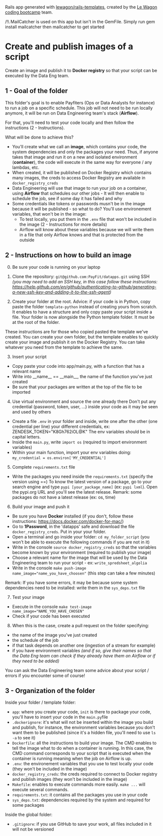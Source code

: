 Rails app generated with [lewagon/rails-templates](https://github.com/lewagon/rails-templates), created by the [Le Wagon coding bootcamp](https://www.lewagon.com) team.

/!\ MailCatcher is used on this app but isn't in the GemFile.
Simply run gem install mailcatcher then mailcatcher to get started

# Create and publish images of a script
Create an image and publish it to **Docker registry** so that your script can be executed by the Data Eng team.

## 1 - Goal of the folder
This folder's goal is to enable Payfiters (Ops or Data Analysts for instance) to run a job on a specific schedule. This job will not need to be run locally anymore, it will be run on Data Engineering team's stack (**Airflow**).

For that, you'll need to test your code locally and then follow the instructions (2 - Instructions).

What will be done to achieve this?
- You'll create what we call an **image**, which contains your code, the system dependencies and only the packages your need. Thus, if anyone takes that image and run it on a new and isolated environment (**container**), the code will execute in the same way for everyone /  any lambdas, etc.
- When created, it will be published on Docker Registry which contains many images, the creds to access Docker Registry are available in `docker_registry_creds`
- Data Engineering will use that image to run your job on a container, using **Airflow** that schedules our other jobs - It will then enable to schedule the job, see if some day it has failed and why
- Some credentials like tokens or passwords musn't be in the image because it will be published - so what to do? You'll use environement variables, that won't be in the image:
    - To test locally, you put them in the `.env` file that won't be included in the image (2 - Instructions for more details)
    - Airflow will know about these variables because we will write them in a file that only Airflow knows and that is protected from the outside


## 2 - Instructions on how to build an image

0. Be sure your code is running on your laptop 

1. Clone the repository: `git@github.com:PayFit/datapps.git` using SSH *(you may need to add an SSH key, in this case follow these instructions: https://help.github.com/en/github/authenticating-to-github/generating-a-new-ssh-key-and-adding-it-to-the-ssh-agent)*

2. Create your folder at the root.
Advice: if your code is in Python, copy paste the folder `template-python` instead of creating yours from scratch. It enables to have a structure and only copy paste your script inside a file.
Your folder is now alongside the Python template folder. It must be at the root of the folder.

These instructions are for those who copied pasted the template we've created. You can create your own folder, but the template enables to quickly create your image and publish it on the Docker Registry. You can take whatever you need from the template to achieve the same.

3. Insert your script
- Copy paste your code into app/main.py, with a function that has a relevant name
- Write into \_\_name\_\_ == \_\_main\_\_, the name of the function you've just created
- Be sure that your packages are written at the top of the file to be imported

4. Use virtual environment and source the one already there
Don't put any credential (password, token, user, ...) inside your code as it may be seen and used by others
- Create a file `.env` in your folder and inside, write one after the other (one credential per line) your different credentials, ex: ZENDESK_TOKEN="K8Gh762iOL@K"
The env variables should be in capital letters.
- Inside the `main.py`, write `import os` (required to import environment variables)
- Within your main function, import your env variables doing: `my_credential = os.environ['MY_CREDENTIAL']`

5. Complete `requirements.txt` file
- Write the packages you need inside the `requirements.txt` (specify the version using ==)
To know the latest version of a package, go to your search engine and type `pypi [your_package_name]` (ex: `pypi lxml`). Open the pypi.org URL and you'll see the latest release.
Remark: some packages do not have a latest release (ex: os, time)

6. Build your image and push it
- Be sure you have **Docker** installed (if you don't, follow these instructions: https://docs.docker.com/docker-for-mac/)
- Go to **1Password**, in the 'datapps' safe and download the file `docker_registry_creds`. Put in your your folder.
- Open a terminal and go inside your folder: `cd my_folder_script` (you won't be able to execute the following commands if you are not in it)
- Write in the console `source docker_registry_creds` so that the variables become known by your environment (required to publish your image)
- Choose a relevant name for the image that will be used by the Data Engineering team to run your script - ex: `write_spredsheet_algolia`
- Write in the console `make push-image name_image="name_you_have_choosen"` (this step can take a few minutes)

Remark: If you have some errors, it may be because some system dependencies need to be installed: write them in the `sys_deps.txt` file

7. Test your image
- Execute in the console `make test-image name_image="NAME_YOU_HAVE_CHOSEN"`
- Check if your code has been executed

8. When this is the case, create a pull request on the folder specifying:
- the name of the image you've just created
- the schedule of the job
- if that task depends on another one (ingestion of a stream for example)
- if you have environment variables *(and if so, give their names so that the Data Eng team can check if they already have them on Airflow or if they need to be added)*

You can ask the Data Engineering team some advice about your script / errors if you encounter some of course!

## 3 - Organization of the folder

Inside your folder / template folder:
- `app`: where you create your code, `init` is there to package your code, you'll have to insert your code in the `main.py`file
- `.dockerignore`: it's what will not be inserted within the image you build and publish, for instance, the environment variables because you don't want them to be published (since it's a hidden file, you'll need to use `ls -a` to see it)
- `Dockerfile`: all the instructions to build your image. The CMD enables to tell the image what to do when a container is running. In this case, the CMD command corresponds to your script that is executed when the container is running meaning when the job on Airflow is up.
- `.env`: the environement variables that you use to test locally your code (they won't be included in the image)
- `docker_registry_creds`: the creds required to connect to Docker registry and publish images (they won't be included in the image)
- `Makefile`: enables to execute commands more easily. `make ...` will execute several commands.
- `requirements.txt`: it contains all the packages you use in your code
- `sys_deps.txt`: dependencies required by the system and required for some packages

Inside the global folder:
- `.gitignore`: if you use GitHub to save your work, all files included in it will not be versioned
